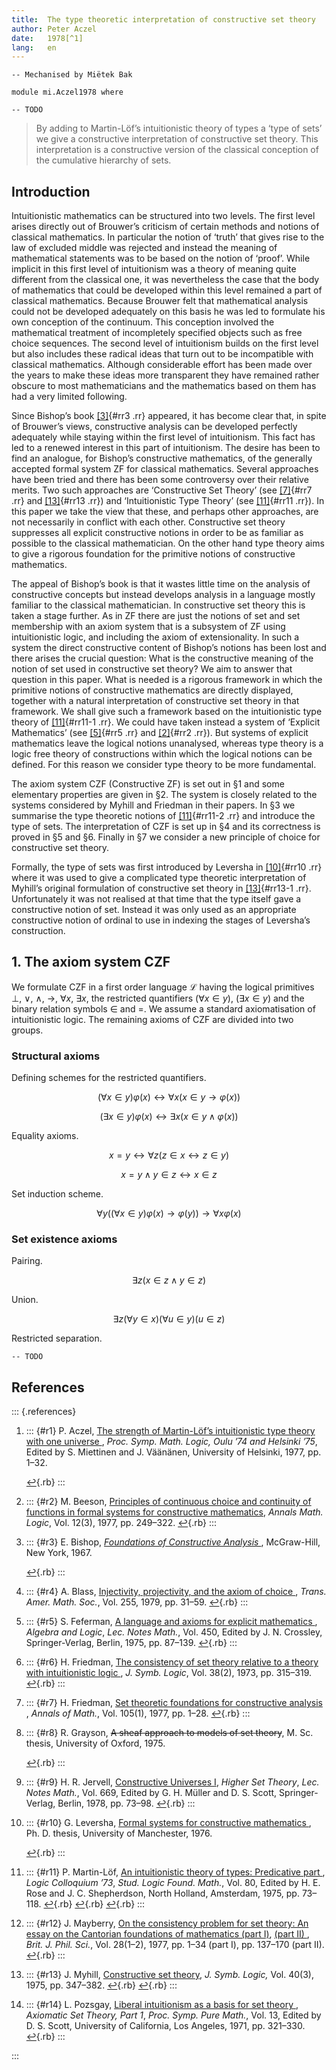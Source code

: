 ```yaml
---
title:  The type theoretic interpretation of constructive set theory
author: Peter Aczel
date:   1978[^1]
lang:   en
---
```


```
-- Mechanised by Miëtek Bak

module mi.Aczel1978 where

-- TODO
```

> By adding to Martin-Löf’s intuitionistic theory of types a ‘type of sets’ we give a constructive
> interpretation of constructive set theory.  This interpretation is a constructive version of the
> classical conception of the cumulative hierarchy of sets.


## Introduction

Intuitionistic mathematics can be structured into two levels.  The first level arises directly out
of Brouwer’s criticism of certain methods and notions of classical mathematics.  In particular the
notion of ‘truth’ that gives rise to the law of excluded middle was rejected and instead the meaning
of mathematical statements was to be based on the notion of ‘proof’.  While implicit in this first
level of intuitionism was a theory of meaning quite different from the classical one, it was
nevertheless the case that the body of mathematics that could be developed within this level
remained a part of classical mathematics.  Because Brouwer felt that mathematical analysis could not
be developed adequately on this basis he was led to formulate his own conception of the continuum.
This conception involved the mathematical treatment of incompletely specified objects such as free
choice sequences.  The second level of intuitionism builds on the first level but also includes
these radical ideas that turn out to be incompatible with classical mathematics.  Although
considerable effort has been made over the years to make these ideas more transparent they have
remained rather obscure to most mathematicians and the mathematics based on them has had a very
limited following.

Since Bishop’s book [[3]](#r3){#rr3 .rr} appeared, it has become clear that, in spite of Brouwer’s
views, constructive analysis can be developed perfectly adequately while staying within the first
level of intuitionism.  This fact has led to a renewed interest in this part of intuitionism.  The
desire has been to find an analogue, for Bishop’s constructive mathematics, of the generally
accepted formal system $\text{ZF}$ for classical mathematics.  Several approaches have been tried
and there has been some controversy over their relative merits.  Two such approaches are
‘Constructive Set Theory’ (see [[7]](#r7){#rr7 .rr} and [[13]](#r13){#rr13 .rr}) and ‘Intuitionistic
Type Theory’ (see [[11]](#r11){#rr11 .rr}).  In this paper we take the view that these, and perhaps
other approaches, are not necessarily in conflict with each other.  Constructive set theory
suppresses all explicit constructive notions in order to be as familiar as possible to the classical
mathematician.  On the other hand type theory aims to give a rigorous foundation for the primitive
notions of constructive mathematics.

The appeal of Bishop’s book is that it wastes little time on the analysis of constructive concepts
but instead develops analysis in a language mostly familiar to the classical mathematician.  In
constructive set theory this is taken a stage further.  As in $\text{ZF}$ there are just the notions
of set and set membership with an axiom system that is a subsystem of $\text{ZF}$ using
intuitionistic logic, and including the axiom of extensionality.  In such a system the direct
constructive content of Bishop’s notions has been lost and there arises the crucial question:  What
is the constructive meaning of the notion of set used in constructive set theory?  We aim to answer
that question in this paper.  What is needed is a rigorous framework in which the primitive notions
of constructive mathematics are directly displayed, together with a natural interpretation of
constructive set theory in that framework.  We shall give such a framework based on the
intuitionistic type theory of [[11]](#r11){#rr11-1 .rr}.  We could have taken instead a system of
‘Explicit Mathematics’ (see [[5]](#r5){#rr5 .rr} and [[2]](#r2){#rr2 .rr}).  But systems of explicit
mathematics leave the logical notions unanalysed, whereas type theory is a logic free theory of
constructions within which the logical notions can be defined.  For this reason we consider type
theory to be more fundamental.

The axiom system $\text{CZF}$ (Constructive $\text{ZF}$) is set out in §1 and some elementary
properties are given in §2.  The system is closely related to the systems considered by Myhill and
Friedman in their papers.  In §3 we summarise the type theoretic notions of [[11]](#r11){#rr11-2
.rr} and introduce the type of sets.  The interpretation of $\text{CZF}$ is set up in §4 and its
correctness is proved in §5 and §6.  Finally in §7 we consider a new principle of choice for
constructive set theory.

Formally, the type of sets was first introduced by Leversha in [[10]](#r10){#rr10 .rr} where it was
used to give a complicated type theoretic interpretation of Myhill’s original formulation of
constructive set theory in [[13]](#r13){#rr13-1 .rr}.  Unfortunately it was not realised at that
time that the type itself gave a constructive notion of set.  Instead it was only used as an
appropriate constructive notion of ordinal to use in indexing the stages of Leversha’s construction.


## 1. The axiom system $\text{CZF}$

We formulate $\text{CZF}$ in a first order language $\mathcal{L}$ having the logical primitives
$\bot$, $∨$, $∧$, $→$, $∀x$, $∃x$, the restricted quantifiers $(∀x∈y)$, $(∃x∈y)$ and the binary
relation symbols $∈$ and $=$.  We assume a standard axiomatisation of intuitionistic logic.  The
remaining axioms of $\text{CZF}$ are divided into two groups.

### Structural axioms

Defining schemes for the restricted quantifiers.

$$(∀x∈y)φ(x) ↔ ∀x(x∈y → φ(x))$$

$$(∃x∈y)φ(x) ↔ ∃x(x∈y ∧ φ(x))$$

Equality axioms.

$$x = y ↔ ∀z(z∈x ↔ z∈y)$$

$$x = y ∧ y∈z ↔ x∈z$$

Set induction scheme.

$$∀y ((∀x∈y)φ(x) → φ(y)) → ∀xφ(x)$$

### Set existence axioms

Pairing.

$$∃z(x∈z ∧ y∈z)$$

Union.

$$∃z(∀y∈x)(∀u∈y)(u∈z)$$

Restricted separation.

```
-- TODO
```

## References

::: {.references}

1.   ::: {#r1}
     P. Aczel, [The strength of Martin-Löf’s intuitionistic type theory with one universe
     ](https://jyu.finna.fi/Record/vaari.1584852),
     *Proc. Symp. Math. Logic, Oulu ’74 and Helsinki ’75*, Edited by S. Miettinen and J. Väänänen,
     University of Helsinki, 1977, pp. 1–32.
     <!-- TODO: document missing -->
     [↩](#rr1){.rb}
     :::

2.   ::: {#r2}
     M. Beeson, [Principles of continuous choice and continuity of functions in formal systems
     for constructive mathematics](https://sci-hub.st/10.1016/S0003-4843(77)80003-X), *Annals
     Math. Logic*, Vol. 12(3), 1977, pp. 249–322.
     [↩](#rr2){.rb}
     :::

3.   ::: {#r3}
     E. Bishop, *[Foundations of Constructive Analysis
     ](https://library.lol/main/D69762DE514CE40FAA389C6F178F66D4)*, McGraw-Hill, New York, 1967.
     <!-- TODO: DOI missing -->
     [↩](#rr3){.rb}
     :::

4.   ::: {#r4}
     A. Blass, [Injectivity, projectivity, and the axiom of choice
     ](https://sci-hub.st/10.1090/S0002-9947-1979-0542870-6), *Trans. Amer. Math. Soc.*, Vol. 255,
     1979, pp. 31–59.
     [↩](#rr4){.rb}
     :::

5.   ::: {#r5}
     S. Feferman, [A language and axioms for explicit mathematics
     ](https://sci-hub.st/10.1007/BFb0062852), *Algebra and Logic*, *Lec. Notes Math.*, Vol. 450,
     Edited by J. N. Crossley, Springer-Verlag, Berlin, 1975, pp. 87–139.
     [↩](#rr5){.rb}
     :::

6.   ::: {#r6}
     H. Friedman, [The consistency of set theory relative to a theory with intuitionistic logic
     ](https://sci-hub.st/10.2307/2272068), *J. Symb. Logic*, Vol. 38(2), 1973, pp. 315–319.
     [↩](#rr6){.rb}
     :::

7.   ::: {#r7}
     H. Friedman, [Set theoretic foundations for constructive analysis
     ](https://sci-hub.st/10.2307/1971023), *Annals of Math.*, Vol. 105(1), 1977, pp. 1–28.
     [↩](#rr7){.rb}
     :::

8.   ::: {#r8}
     R. Grayson, ~~A sheaf approach to models of set theory~~, M. Sc. thesis, University of
     Oxford, 1975.
     <!-- TODO: document missing -->
     [↩](#rr8){.rb}
     :::

9.   ::: {#r9}
     H. R. Jervell, [Constructive Universes I](https://sci-hub.st/10.1007/BFb0103103), *Higher Set
     Theory*, *Lec. Notes Math.*, Vol. 669, Edited by G. H. Müller and D. S. Scott, Springer-Verlag,
     Berlin, 1978, pp. 73–98.
     [↩](#rr9){.rb}
     :::

10.  ::: {#r10}
     G. Leversha, [Formal systems for constructive mathematics
     ](https://solo.bodleian.ox.ac.uk/permalink/44OXF_INST/ao2p7t/cdi_proquest_journals_301376483),
     Ph. D. thesis, University of Manchester, 1976.
     <!-- TODO: document missing -->
     [↩](#rr10){.rb}
     :::

11.  ::: {#r11}
     P. Martin-Löf, [An intuitionistic theory of types: Predicative part
     ](https://sci-hub.st/10.1016/S0049-237X(08)71945-1), *Logic Colloquium ’73*, *Stud. Logic
     Found. Math.*, Vol. 80, Edited by H. E. Rose and J. C. Shepherdson, North Holland, Amsterdam,
     1975, pp. 73–118.
     [↩](#rr11){.rb}
     [↩](#rr11-1){.rb}
     [↩](#rr11-2){.rb}
     :::

12.  ::: {#r12}
     J. Mayberry, [On the consistency problem for set theory: An essay on the Cantorian foundations
     of mathematics (part I)](https://sci-hub.st/10.1093/bjps/28.1.1), [(part II)
     ](https://sci-hub.st/10.1093/bjps/28.2.137), *Brit. J. Phil. Sci.*, Vol. 28(1–2), 1977,
     pp. 1–34 (part I), pp. 137–170 (part II).
     [↩](#rr12){.rb}
     :::

13.  ::: {#r13}
     J. Myhill, [Constructive set theory](https://sci-hub.st/10.2307/2272159), *J. Symb. Logic,*
     Vol. 40(3), 1975, pp. 347–382.
     [↩](#rr13){.rb}
     [↩](#rr13-1){.rb}
     :::

14.  ::: {#r14}
     L. Pozsgay, [Liberal intuitionism as a basis for set theory
     ](https://library.lol/main/5F885CC6CC2FA1B1EB7BC55FC69098F1), *Axiomatic Set Theory, Part 1*,
     *Proc. Symp. Pure Math.*, Vol. 13, Edited by D. S. Scott, University of California, Los
     Angeles, 1971, pp. 321–330.
     [↩](#rr14){.rb}
     :::

:::

<!-- ******************************************************************************************* -->

[^1]:  The ideas for this paper were germinating during a visit to Caltech, supported by NSF grant
       MPS 75-07562, and came to fruition while visiting Utrecht University.  The results were
       first announced in an abstract for the 1976 Oxford Logic Colloquium.
       <!-- -->
